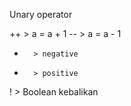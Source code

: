 Unary operator 

++      > a = a + 1
--      > a = a - 1
-       > negative
+       > positive 
!       > Boolean kebalikan